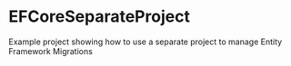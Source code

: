 # EFCoreSeparateProject
Example project showing how to use a separate project to manage Entity Framework Migrations
